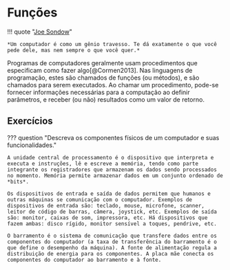 # Funções

!!! quote "[Joe Sondow](https://www.linkedin.com/in/joesondow)"

    *Um computador é como um gênio travesso. Te dá exatamente o que você pede dele, mas nem sempre o que você quer.*


Programas de computadores geralmente usam procedimentos que especificam como fazer algo[@Cormen2013]. Nas linguagens de programação, estes são chamados de funções (ou métodos), e são chamados para serem executados. Ao chamar um procedimento, pode-se fornecer informações necessárias para a computação ao definir parâmetros, e receber (ou não) resultados como um valor de retorno.


<h2>Exercícios</h2>

??? question "Descreva os componentes físicos de um computador e suas funcionalidades."

    A unidade central de processamento é o dispositivo que interpreta e executa e instruções, lê e escreve a memória, tendo como parte integrante os registradores que armazenam os dados sendo processados no momento. Memória permite armazenar dados em um conjunto ordenado de *bits*.

    Os dispositivos de entrada e saída de dados permitem que humanos e outras máquinas se comunicação com o computador. Exemplos de dispositivos de entrada são: teclado, mouse, microfone, scanner, leitor de código de barras, câmera, joystick, etc. Exemplos de saída são: monitor, caixas de som, impressora, etc. Há dispositivos que fazem ambas: disco rígido, monitor sensível a toques, pendrive, etc.

    O barramento é o sistema de comunicação que transfere dados entre os componentes do computador (a taxa de transferência do barramento é o que define o desempenho da máquina). A fonte de alimentação regula a distribuição de energia para os componentes. A placa mãe conecta os componentes do computador ao barramento e à fonte.
